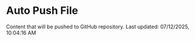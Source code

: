 # Auto Push File

Content that will be pushed to GitHub repository.
Last updated: 07/12/2025, 10:04:16 AM